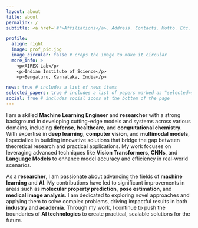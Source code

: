 ```yaml
---
layout: about
title: about
permalink: /
subtitle: <a href='#'>Affiliations</a>. Address. Contacts. Motto. Etc.

profile:
  align: right
  image: prof_pic.jpg
  image_circular: false # crops the image to make it circular
  more_info: >
    <p>AIREX Lab</p>
    <p>Indian Institute of Science</p>
    <p>Bengaluru, Karnataka, India</p>

news: true # includes a list of news items
selected_papers: true # includes a list of papers marked as "selected={true}"
social: true # includes social icons at the bottom of the page
---
```


I am a skilled **Machine Learning Engineer** and **researcher** with a strong background in developing cutting-edge models and systems across various domains, including **defense**, **healthcare**, and **computational chemistry**. With expertise in **deep learning**, **computer vision**, and **multimodal models**, I specialize in building innovative solutions that bridge the gap between theoretical research and practical applications. My work focuses on leveraging advanced techniques like **Vision Transformers**, **CNNs**, and **Language Models** to enhance model accuracy and efficiency in real-world scenarios.

As a **researcher**, I am passionate about advancing the fields of **machine learning** and **AI**. My contributions have led to significant improvements in areas such as **molecular property prediction**, **pose estimation**, and **medical image analysis**. I am dedicated to exploring novel approaches and applying them to solve complex problems, driving impactful results in both **industry** and **academia**. Through my work, I continue to push the boundaries of **AI technologies** to create practical, scalable solutions for the future.
